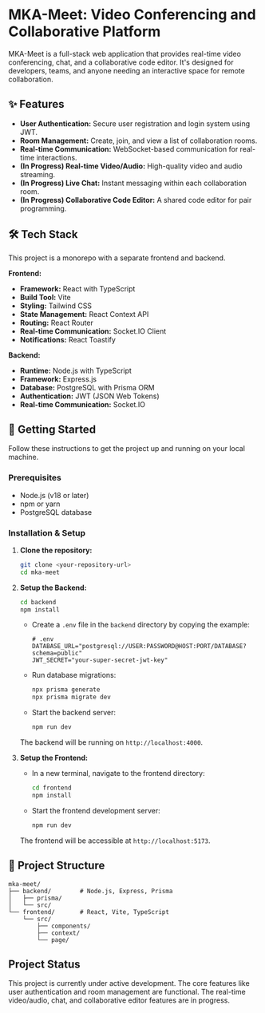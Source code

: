 # MKA-Meet: Video Conferencing and Collaborative Platform

MKA-Meet is a full-stack web application that provides real-time video conferencing, chat, and a collaborative code editor. It's designed for developers, teams, and anyone needing an interactive space for remote collaboration.

## ✨ Features

- **User Authentication:** Secure user registration and login system using JWT.
- **Room Management:** Create, join, and view a list of collaboration rooms.
- **Real-time Communication:** WebSocket-based communication for real-time interactions.
- **(In Progress) Real-time Video/Audio:** High-quality video and audio streaming.
- **(In Progress) Live Chat:** Instant messaging within each collaboration room.
- **(In Progress) Collaborative Code Editor:** A shared code editor for pair programming.

## 🛠️ Tech Stack

This project is a monorepo with a separate frontend and backend.

**Frontend:**
- **Framework:** React with TypeScript
- **Build Tool:** Vite
- **Styling:** Tailwind CSS
- **State Management:** React Context API
- **Routing:** React Router
- **Real-time Communication:** Socket.IO Client
- **Notifications:** React Toastify

**Backend:**
- **Runtime:** Node.js with TypeScript
- **Framework:** Express.js
- **Database:** PostgreSQL with Prisma ORM
- **Authentication:** JWT (JSON Web Tokens)
- **Real-time Communication:** Socket.IO

## 🚀 Getting Started

Follow these instructions to get the project up and running on your local machine.

### Prerequisites

- Node.js (v18 or later)
- npm or yarn
- PostgreSQL database

### Installation & Setup

1.  **Clone the repository:**
    ```bash
    git clone <your-repository-url>
    cd mka-meet
    ```

2.  **Setup the Backend:**
    ```bash
    cd backend
    npm install
    ```
    - Create a `.env` file in the `backend` directory by copying the example:
      ```
      # .env
      DATABASE_URL="postgresql://USER:PASSWORD@HOST:PORT/DATABASE?schema=public"
      JWT_SECRET="your-super-secret-jwt-key"
      ```
    - Run database migrations:
      ```bash
      npx prisma generate
      npx prisma migrate dev
      ```
    - Start the backend server:
      ```bash
      npm run dev
      ```
    The backend will be running on `http://localhost:4000`.

3.  **Setup the Frontend:**
    - In a new terminal, navigate to the frontend directory:
      ```bash
      cd frontend
      npm install
      ```
    - Start the frontend development server:
      ```bash
      npm run dev
      ```
    The frontend will be accessible at `http://localhost:5173`.

## 📂 Project Structure

```
mka-meet/
├── backend/        # Node.js, Express, Prisma
│   ├── prisma/
│   └── src/
└── frontend/       # React, Vite, TypeScript
    └── src/
        ├── components/
        ├── context/
        └── page/
```

## Project Status

This project is currently under active development. The core features like user authentication and room management are functional. The real-time video/audio, chat, and collaborative editor features are in progress.